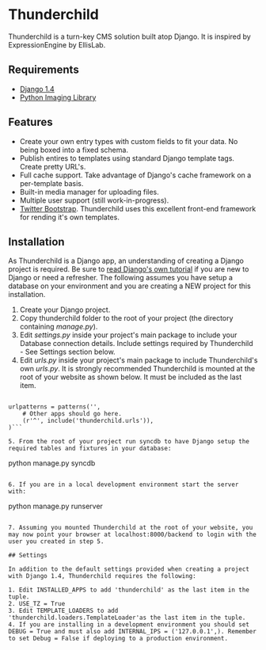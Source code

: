 # Thunderchild

Thunderchild is a turn-key CMS solution built atop Django. It is inspired by ExpressionEngine by EllisLab.

## Requirements

* [Django 1.4](https://www.djangoproject.com/)
* [Python Imaging Library](http://www.pythonware.com/products/pil/)

## Features

* Create your own entry types with custom fields to fit your data. No being boxed into a fixed schema.
* Publish entires to templates using standard Django template tags. Create pretty URL's.
* Full cache support. Take advantage of Django's cache framework on a per-template basis.
* Built-in media manager for uploading files.
* Multiple user support (still work-in-progress).
* [Twitter Bootstrap](http://twitter.github.com/bootstrap/). Thunderchild uses this excellent front-end framework for rending it's own templates.

## Installation

As Thunderchild is a Django app, an understanding of creating a Django project is required. Be sure to [read Django's own tutorial](https://docs.djangoproject.com/en/dev/intro/tutorial01/) 
if you are new to Django or need a refresher. The following assumes you have setup a database on your environment and you are creating a NEW project for this installation.

1. Create your Django project.
2. Copy thunderchild folder to the root of your project (the directory containing *manage.py*).
3. Edit *settings.py* inside your project's main package to include your Database connection details. Include settings required by Thunderchild - See Settings section below.
4. Edit *urls.py* inside your project's main package to include Thunderchild's own *urls.py*. It is strongly recommended Thunderchild is mounted at the root of your website as shown below. It must be
included as the last item.

```from django.conf.urls import patterns, include

urlpatterns = patterns('',
	# Other apps should go here.
    (r'^', include('thunderchild.urls')),
)```

5. From the root of your project run syncdb to have Django setup the required tables and fixtures in your database:

```
python manage.py syncdb
```
    
6. If you are in a local development environment start the server with:

```
python manage.py runserver
```
	
7. Assuming you mounted Thunderchild at the root of your website, you may now point your browser at localhost:8000/backend to login with the user you created in step 5.

## Settings

In addition to the default settings provided when creating a project with Django 1.4, Thunderchild requires the following:

1. Edit INSTALLED_APPS to add 'thunderchild' as the last item in the tuple.
2. USE_TZ = True
3. Edit TEMPLATE_LOADERS to add 'thunderchild.loaders.TemplateLoader'as the last item in the tuple.
4. If you are installing in a development environment you should set DEBUG = True and must also add INTERNAL_IPS = ('127.0.0.1',). Remember to set Debug = False if deploying to a production environment.




